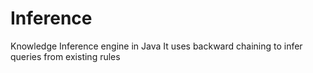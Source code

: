 # Inference
Knowledge Inference engine in Java
It uses backward chaining to infer queries from existing rules
